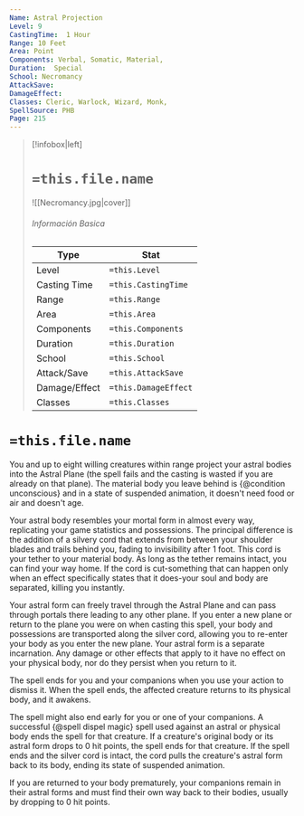 ```yaml
---
Name: Astral Projection
Level: 9
CastingTime:  1 Hour 
Range: 10 Feet
Area: Point
Components: Verbal, Somatic, Material, 
Duration:  Special  
School: Necromancy
AttackSave: 
DamageEffect: 
Classes: Cleric, Warlock, Wizard, Monk, 
SpellSource: PHB
Page: 215
---
```


>[!infobox|left]
># `=this.file.name`
>![[Necromancy.jpg|cover]]
> ###### Información Basica
> Type |  Stat |
> ---|---|
> Level | `=this.Level` |
> Casting Time | `=this.CastingTime` |
> Range | `=this.Range` |
> Area | `=this.Area` |
> Components | `=this.Components` |
> Duration | `=this.Duration` |
> School | `=this.School` |
> Attack/Save | `=this.AttackSave` |
> Damage/Effect | `=this.DamageEffect` |
> Classes | `=this.Classes` |

# `=this.file.name`
You and up to eight willing creatures within range project your astral bodies into the Astral Plane (the spell fails and the casting is wasted if you are already on that plane). The material body you leave behind is {@condition unconscious} and in a state of suspended animation, it doesn&#x27;t need food or air and doesn&#x27;t age.

Your astral body resembles your mortal form in almost every way, replicating your game statistics and possessions. The principal difference is the addition of a silvery cord that extends from between your shoulder blades and trails behind you, fading to invisibility after 1 foot. This cord is your tether to your material body. As long as the tether remains intact, you can find your way home. If the cord is cut-something that can happen only when an effect specifically states that it does-your soul and body are separated, killing you instantly.

Your astral form can freely travel through the Astral Plane and can pass through portals there leading to any other plane. If you enter a new plane or return to the plane you were on when casting this spell, your body and possessions are transported along the silver cord, allowing you to re-enter your body as you enter the new plane. Your astral form is a separate incarnation. Any damage or other effects that apply to it have no effect on your physical body, nor do they persist when you return to it.

The spell ends for you and your companions when you use your action to dismiss it. When the spell ends, the affected creature returns to its physical body, and it awakens.

The spell might also end early for you or one of your companions. A successful {@spell dispel magic} spell used against an astral or physical body ends the spell for that creature. If a creature&#x27;s original body or its astral form drops to 0 hit points, the spell ends for that creature. If the spell ends and the silver cord is intact, the cord pulls the creature&#x27;s astral form back to its body, ending its state of suspended animation.

If you are returned to your body prematurely, your companions remain in their astral forms and must find their own way back to their bodies, usually by dropping to 0 hit points.



 


 


 


 


 


 


